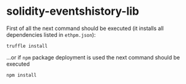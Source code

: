 # solidity-eventshistory-lib

First of all the next command should be executed (it installs all dependencies listed in `ethpm.json`):
```
truffle install
```

...or if `npm` package deployment is used the next command should be executed
```
npm install
```
